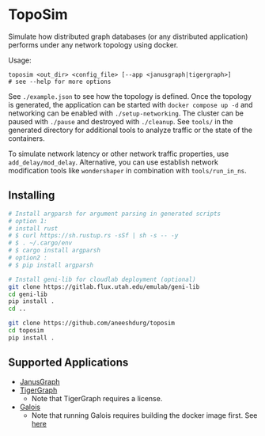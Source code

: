 # TopoSim

Simulate how distributed graph databases (or any distributed application)
performs under any network topology using docker.

Usage:

```
toposim <out_dir> <config_file> [--app <janusgraph|tigergraph>]
# see --help for more options
```

See `./example.json` to see how the topology is defined. Once the topology is
generated, the application can be started with `docker compose up -d` and
networking can be enabled with `./setup-networking`. The cluster can be
paused with `./pause` and destroyed with `./cleanup`. See `tools/` in the
generated directory for additional tools to analyze traffic or the state of the
containers.

To simulate network latency or other network traffic properties, use
`add_delay/mod_delay`. Alternative, you can use establish network modification
tools like `wondershaper` in combination with `tools/run_in_ns`.

## Installing

```bash
# Install argparsh for argument parsing in generated scripts
# option 1:
# install rust
# $ curl https://sh.rustup.rs -sSf | sh -s -- -y
# $ . ~/.cargo/env
# $ cargo install argparsh
# option2 :
# $ pip install argparsh

# Install geni-lib for cloudlab deployment (optional)
git clone https://gitlab.flux.utah.edu/emulab/geni-lib
cd geni-lib
pip install .
cd ..

git clone https://github.com/aneeshdurg/toposim
cd toposim
pip install .
```

## Supported Applications

+ [JanusGraph](https://janusgraph.org)
+ [TigerGraph](https://www.tigergraph.com/)
    - Note that TigerGraph requires a license.
+ [Galois](https://github.com/IntelligentSoftwareSystems/Galois)
    - Note that running Galois requires building the docker image first. See
      [here](./toposim/appdata/galois/README.md)
